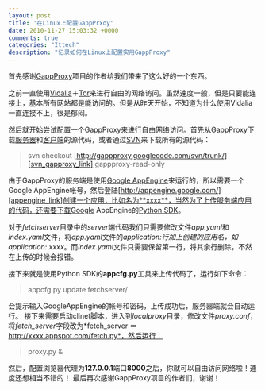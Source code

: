 ```yaml
---
layout: post
title: '在Linux上配置GappPrxoy'
date: 2010-11-27 15:03:32 +0000
comments: true
categories: "Ittech"
description: "记录如何在Linux上配置实用GappProxy"
---
```


首先感谢[GappProxy][gappproxy_link]项目的作者给我们带来了这么好的一个东西。

之前一直使用[Vidalia][vidalia_link]＋[Tor][tor_link]来进行自由的网络访问。虽然速度一般，但是只要能连接上，基本所有网站都是能访问的。但是从昨天开始，不知道为什么使用Vidalia一直连接不上，很是郁闷。
<!-- more -->

然后就开始尝试配置一个GappProxy来进行自由网络访问。首先从GappProxy下载[服务器][server_dl_link]和[客户端][client_dl_link]的源代码，或者通过[SVN][svn_link]来下载所有的源代码：
> svn checkout [http://gappproxy.googlecode.com/svn/trunk/][svn_gapproxy_link] gappproxy-read-only

由于GappProxy的服务端是使用[Google AppEngine][gappengine_link]来运行的，所以需要一个Google AppEngine帐号，然后登陆[http://appengine.google.com/][appengine_link]创建一个应用，比如名为**xxxx**，当然为了上传服务端应用的代码，还需要下载Google AppEngine的[Python SDK][gapp_python_sdk_link]。

对于*fetchserver*目录中的*server*端代码我们只需要修改文件*app.yaml*和*index.yaml*文件，将*app.yaml*文件的*application:*行加上创建的应用名，如*application: xxxx*。而*index.yaml*文件只需要保留第一行，将其余行删除，不然在上传的时候会报错。

接下来就是使用Python SDK的**appcfg.py**工具来上传代码了，运行如下命令：
> appcfg.py update fetchserver/

会提示输入GoogleAppEngine的帐号和密码，上传成功后，服务器端就会自动运行。
接下来需要启动clinet脚本，进入到*localproxy*目录，修改文件*proxy.conf*，将*fetch_server*字段改为*fetch_server ＝ http://xxxx.appspot.com/fetch.py*，然后运行：
> proxy.py &

然后，配置浏览器代理为**127.0.0.1**端口**8000**之后，你就可以自由访问网络啦！速度还想相当不错的！
最后再次感谢GappProxy项目的作者们，谢谢！

[gappproxy_link]: http://code.google.com/p/gappproxy/
[vidalia_link]: http://www.torproject.org/projects/vidalia.html.en
[tor_link]: http://www.torproject.org/
[server_dl_link]: http://gappproxy.googlecode.com/files/fetchserver-2.0.0.zip
[client_dl_link]: http://gappproxy.googlecode.com/files/localproxy-2.0.0.tar.gz
[svn_link]: http://subversion.tigris.org/
[svn_gapproxy_link]: http://gappproxy.googlecode.com/svn/trunk/
[gappengine_link]: http://code.google.com/appengine/
[appengine_link]: http://appengine.google.com/
[gapp_python_sdk_link]: http://code.google.com/appengine/downloads.html#Google_App_Engine_SDK_for_Python
